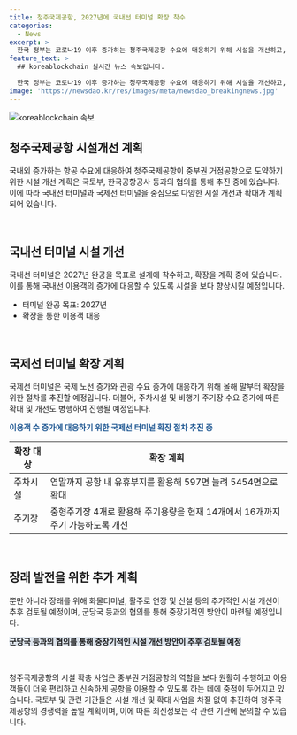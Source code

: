 ```yaml
---
title: 청주국제공항, 2027년에 국내선 터미널 확장 착수
categories:
  - News
excerpt: >
  한국 정부는 코로나19 이후 증가하는 청주국제공항 수요에 대응하기 위해 시설을 개선하고, 중부권 거점공항으로 발전시키기로 결정했다. 국내선 터미널은 2027년 완공을 목표로 설계에 착수하고, 국제선 터미널은 올해 말 확장 절차에 착수한다. 이에 따라 주차시설과 주기장을 확충하고, 현재의 불편을 해소하기 위한 계획이 진행 중이다. 이에 대한 자세한 내용은 국토교통부와 공항운영과로 문의할 수 있다. (출처: 정책브리핑 www.korea.kr)
feature_text: >
  ## koreablockchain 실시간 뉴스 속보입니다.

  한국 정부는 코로나19 이후 증가하는 청주국제공항 수요에 대응하기 위해 시설을 개선하고, 중부권 거점공항으로 발전시키기로 결정했다. 국내선 터미널은 2027년 완공을 목표로 설계에 착수하고, 국제선 터미널은 올해 말 확장 절차에 착수한다. 이에 따라 주차시설과 주기장을 확충하고, 현재의 불편을 해소하기 위한 계획이 진행 중이다. 이에 대한 자세한 내용은 국토교통부와 공항운영과로 문의할 수 있다. (출처: 정책브리핑 www.korea.kr)
image: 'https://newsdao.kr/res/images/meta/newsdao_breakingnews.jpg'
---
```


<p><img src="https://newsdao.kr/res/images/meta/newsdao_breakingnews.jpg" alt="koreablockchain 속보" /></p>

<h2 data-ke-size="size26">청주국제공항 시설개선 계획</h2>

<p>국내외 증가하는 항공 수요에 대응하여 청주국제공항이 중부권 거점공항으로 도약하기 위한 시설 개선 계획은 국토부, 한국공항공사 등과의 협의를 통해 추진 중에 있습니다. 이에 따라 국내선 터미널과 국제선 터미널을 중심으로 다양한 시설 개선과 확대가 계획되어 있습니다.</p>

<p data-ke-size="size16">&nbsp;</p>

<h2 data-ke-size="size24">국내선 터미널 시설 개선</h2>

<p>국내선 터미널은 2027년 완공을 목표로 설계에 착수하고, 확장을 계획 중에 있습니다. 이를 통해 국내선 이용객의 증가에 대응할 수 있도록 시설을 보다 향상시킬 예정입니다.</p>

<ul>
    <li>터미널 완공 목표: 2027년</li>
    <li>확장을 통한 이용객 대응</li>
</ul>

<p data-ke-size="size16">&nbsp;</p>

<h2 data-ke-size="size24">국제선 터미널 확장 계획</h2>

<p>국제선 터미널은 국제 노선 증가와 관광 수요 증가에 대응하기 위해 올해 말부터 확장을 위한 절차를 추진할 예정입니다. 더불어, 주차시설 및 비행기 주기장 수요 증가에 따른 확대 및 개선도 병행하여 진행될 예정입니다.</p>

<p><b><span style="color: #1a5490;">이용객 수 증가에 대응하기 위한 국제선 터미널 확장 절차 추진 중</span></b></p>

<table>
    <thead>
        <tr>
            <th>확장 대상</th>
            <th>확장 계획</th>
        </tr>
    </thead>
    <tbody>
        <tr>
            <td>주차시설</td>
            <td>연말까지 공항 내 유휴부지를 활용해 597면 늘려 5454면으로 확대</td>
        </tr>
        <tr>
            <td>주기장</td>
            <td>중형주기장 4개로 활용해 주기용량을 현재 14개에서 16개까지 주기 가능하도록 개선</td>
        </tr>
    </tbody>
</table>

<p data-ke-size="size16">&nbsp;</p>

<h2 data-ke-size="size24">장래 발전을 위한 추가 계획</h2>

<p>뿐만 아니라 장래를 위해 화물터미널, 활주로 연장 및 신설 등의 추가적인 시설 개선이 추후 검토될 예정이며, 군당국 등과의 협의를 통해 중장기적인 방안이 마련될 예정입니다.</p>

<p><b><span style="background-color: #21538527;">군당국 등과의 협의를 통해 중장기적인 시설 개선 방안이 추후 검토될 예정</span></b></p>

<p data-ke-size="size16">&nbsp;</p>

<p>청주국제공항의 시설 확충 사업은 중부권 거점공항의 역할을 보다 원활히 수행하고 이용객들이 더욱 편리하고 신속하게 공항을 이용할 수 있도록 하는 데에 중점이 두어지고 있습니다. 국토부 및 관련 기관들은 시설 개선 및 확대 사업을 차질 없이 추진하여 청주국제공항의 경쟁력을 높일 계획이며, 이에 따른 최신정보는 각 관련 기관에 문의할 수 있습니다.</p>


